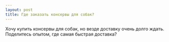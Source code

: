 ```yaml
---
layout: post 
title: Где заказать консервы для собак? 
--- 
```

Хочу купить консервы для собак, но везде доставку очень долго ждать. Поделитесь опытом, где самая быстрая доставка?